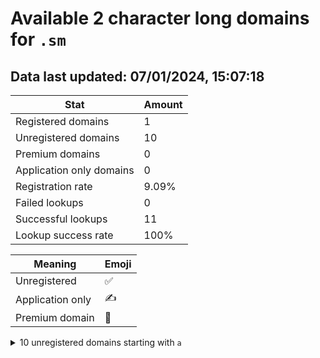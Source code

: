 # Available 2 character long domains for `.sm`

## Data last updated: 07/01/2024, 15:07:18

|Stat|Amount|
|--|--|
|Registered domains|1|
|Unregistered domains|10|
|Premium domains|0|
|Application only domains|0|
|Registration rate|9.09%|
|Failed lookups|0|
|Successful lookups|11|
|Lookup success rate|100%|


|Meaning|Emoji|
|--|--|
|Unregistered|:white_check_mark:|
|Application only|:writing_hand:|
|Premium domain|:gem:|

<details>
<summary>10 unregistered domains starting with <bold><code>a</code></bold></summary>

|Type|Domain|
|--|--|
|:white_check_mark:|`aa.sm`|
|:white_check_mark:|`ac.sm`|
|:white_check_mark:|`ad.sm`|
|:white_check_mark:|`ae.sm`|
|:white_check_mark:|`af.sm`|
|:white_check_mark:|`ag.sm`|
|:white_check_mark:|`ah.sm`|
|:white_check_mark:|`ai.sm`|
|:white_check_mark:|`aj.sm`|
|:white_check_mark:|`ak.sm`|
</details>
